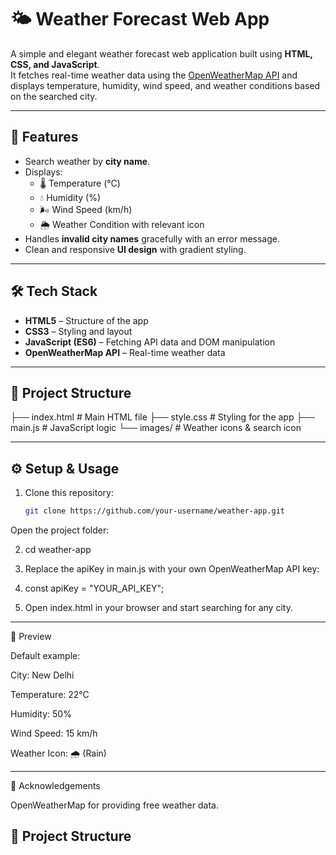 # 🌤️ Weather Forecast Web App

A simple and elegant weather forecast web application built using **HTML, CSS, and JavaScript**.  
It fetches real-time weather data using the [OpenWeatherMap API](https://openweathermap.org/api) and displays temperature, humidity, wind speed, and weather conditions based on the searched city.

---

## 🚀 Features
- Search weather by **city name**.
- Displays:
  - 🌡️ Temperature (°C)  
  - 💧 Humidity (%)  
  - 🌬️ Wind Speed (km/h)  
  - 🌦️ Weather Condition with relevant icon  
- Handles **invalid city names** gracefully with an error message.
- Clean and responsive **UI design** with gradient styling.

---

## 🛠️ Tech Stack
- **HTML5** – Structure of the app  
- **CSS3** – Styling and layout  
- **JavaScript (ES6)** – Fetching API data and DOM manipulation  
- **OpenWeatherMap API** – Real-time weather data  

---
## 📂 Project Structure
├── index.html # Main HTML file
├── style.css # Styling for the app
├── main.js # JavaScript logic
└── images/ # Weather icons & search icon



---

## ⚙️ Setup & Usage
1. Clone this repository:
   ```bash
   git clone https://github.com/your-username/weather-app.git
Open the project folder:

2. cd weather-app

3. Replace the apiKey in main.js with your own OpenWeatherMap API key:

4. const apiKey = "YOUR_API_KEY";

5. Open index.html in your browser and start searching for any city.

---

🎨 Preview

Default example:

City: New Delhi

Temperature: 22°C

Humidity: 50%

Wind Speed: 15 km/h

Weather Icon: 🌧️ (Rain)

---

🙌 Acknowledgements

OpenWeatherMap for providing free weather data.


## 📂 Project Structure
